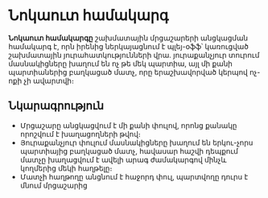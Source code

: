Նոկաուտ համակարգ
================

**Նոկաուտ համակարգը** շախմատային մրցաշարերի անցկացման համակարգ է, որն իրենից ներկայացնում է պլեյ-օֆֆ՝ կառուցված շախմատային յուրահատկությունների վրա․ յուրաքանչյուր տուրում մասնակիցները խաղում են ոչ թե մեկ պարտիա, այլ մի քանի պարտիաներից բաղկացած մատչ, որը երաշխավորված կերպով ոչ-ոքի չի ավարտվի։

**Նկարագրություն**
------------------

*   Մրցաշարը անցկացվում է մի քանի փուլով, որոնց քանակը որոշվում է խաղացողների թվով։
*   Յուրաքանչյուր փուլում մասնակիցները խաղում են երկու-չորս պարտիայից բաղկացած մատչ, հավասար հաշվի դեպքում մատչը խաղացվում է ավելի արագ ժամակարգով մինչև կողմերից մեկի հաղթելը։
*   Մատչի հաղթողը անցնում է հաջորդ փուլ, պարտվողը դուրս է մնում մրցաշարից